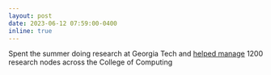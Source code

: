 ```yaml
---
layout: post
date: 2023-06-12 07:59:00-0400
inline: true
---
```


Spent the summer doing research at Georgia Tech and [helped manage](https://support.cc.gatech.edu/services/research-computing) 1200 research nodes across the College of Computing
